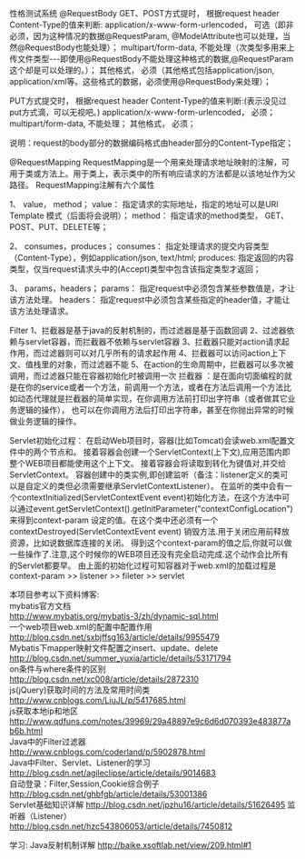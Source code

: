 性格测试系统
@RequestBody
GET、POST方式提时， 根据request header Content-Type的值来判断:
    application/x-www-form-urlencoded， 可选（即非必须，因为这种情况的数据@RequestParam, @ModelAttribute也可以处理，当然@RequestBody也能处理）；
    multipart/form-data, 不能处理（次类型多用来上传文件类型---即使用@RequestBody不能处理这种格式的数据,@RequestParam这个却是可以处理的。）；
    其他格式， 必须（其他格式包括application/json, application/xml等。这些格式的数据，必须使用@RequestBody来处理）；

PUT方式提交时， 根据request header Content-Type的值来判断:(表示没见过put方式滴，可以无视吧。)
    application/x-www-form-urlencoded， 必须；
    multipart/form-data, 不能处理；
    其他格式， 必须；

说明：request的body部分的数据编码格式由header部分的Content-Type指定；

@RequestMapping
RequestMapping是一个用来处理请求地址映射的注解，可用于类或方法上。用于类上，表示类中的所有响应请求的方法都是以该地址作为父路径。
RequestMapping注解有六个属性

1、 value， method；
value：     指定请求的实际地址，指定的地址可以是URI Template 模式（后面将会说明）；
method：  指定请求的method类型， GET、POST、PUT、DELETE等；

2、 consumes，produces；
consumes： 指定处理请求的提交内容类型（Content-Type），例如application/json, text/html;
produces:    指定返回的内容类型，仅当request请求头中的(Accept)类型中包含该指定类型才返回；

3、 params，headers；
params： 指定request中必须包含某些参数值是，才让该方法处理。
headers： 指定request中必须包含某些指定的header值，才能让该方法处理请求。

Filter
1、拦截器是基于java的反射机制的，而过滤器是基于函数回调 
2、过滤器依赖与servlet容器，而拦截器不依赖与servlet容器 
3、拦截器只能对action请求起作用，而过滤器则可以对几乎所有的请求起作用 
4、拦截器可以访问action上下文、值栈里的对象，而过滤器不能 
5、在action的生命周期中，拦截器可以多次被调用，而过滤器只能在容器初始化时被调用一次 
拦截器 ：是在面向切面编程的就是在你的service或者一个方法，前调用一个方法，或者在方法后调用一个方法比如动态代理就是拦截器的简单实现，在你调用方法前打印出字符串（或者做其它业务逻辑的操作），
也可以在你调用方法后打印出字符串，甚至在你抛出异常的时候做业务逻辑的操作。 


Servlet初始化过程：
在启动Web项目时，容器(比如Tomcat)会读web.xml配置文件中的两个节点<listener>和<contex-param>。
接着容器会创建一个ServletContext(上下文),应用范围内即整个WEB项目都能使用这个上下文。
接着容器会将读取到<context-param>转化为键值对,并交给ServletContext。
容器创建<listener></listener>中的类实例,即创建监听（备注：listener定义的类可以是自定义的类但必须需要继承ServletContextListener）。
在监听的类中会有一个contextInitialized(ServletContextEvent event)初始化方法，在这个方法中可以通过event.getServletContext().getInitParameter("contextConfigLocation") 
来得到context-param 设定的值。在这个类中还必须有一个contextDestroyed(ServletContextEvent event) 销毁方法.用于关闭应用前释放资源，比如说数据库连接的关闭。
得到这个context-param的值之后,你就可以做一些操作了.注意,这个时候你的WEB项目还没有完全启动完成.这个动作会比所有的Servlet都要早。
由上面的初始化过程可知容器对于web.xml的加载过程是context-param >> listener  >> fileter  >> servlet




本项目参考以下资料博客:<br>
mybatis官方文档<br>
http://www.mybatis.org/mybatis-3/zh/dynamic-sql.html<br>
一个web项目web.xml的配置中<context-param>配置作用<br>
http://blog.csdn.net/sxbjffsg163/article/details/9955479<br>
Mybatis下mapper映射文件配置之insert、update、delete<br>
http://blog.csdn.net/summer_yuxia/article/details/53171794<br>
on条件与where条件的区别<br>
http://blog.csdn.net/xc008/article/details/2872310<br>
js(jQuery)获取时间的方法及常用时间类<br>
http://www.cnblogs.com/LiuJL/p/5417685.html<br>
js获取本地ip和地区<br>
http://www.qdfuns.com/notes/39969/29a48897e9c6d6d070393e483877ab6b.html<br>
Java中的Filter过滤器<br>
http://www.cnblogs.com/coderland/p/5902878.html<br>
Java中Filter、Servlet、Listener的学习<br>
http://blog.csdn.net/agileclipse/article/details/9014683<br>
自动登录：Filter,Session,Cookie综合例子<br>
http://blog.csdn.net/ghbfgb/article/details/53001386<br>
Servlet基础知识详解
http://blog.csdn.net/jpzhu16/article/details/51626495
监听器（Listener）
http://blog.csdn.net/hzc543806053/article/details/7450812


学习:
Java反射机制详解
http://baike.xsoftlab.net/view/209.html#1













